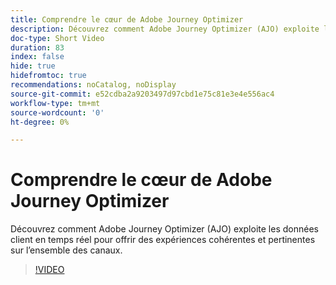 ```yaml
---
title: Comprendre le cœur de Adobe Journey Optimizer
description: Découvrez comment Adobe Journey Optimizer (AJO) exploite les données client en temps réel pour offrir des expériences cohérentes et pertinentes sur l’ensemble des canaux.
doc-type: Short Video
duration: 83
index: false
hide: true
hidefromtoc: true
recommendations: noCatalog, noDisplay
source-git-commit: e52cdba2a9203497d97cbd1e75c81e3e4e556ac4
workflow-type: tm+mt
source-wordcount: '0'
ht-degree: 0%

---
```



# Comprendre le cœur de Adobe Journey Optimizer

Découvrez comment Adobe Journey Optimizer (AJO) exploite les données client en temps réel pour offrir des expériences cohérentes et pertinentes sur l’ensemble des canaux.

<!-- 62_S522_3442522_82_understanding-the-core-of-adobe-journey-optimizer -->
>[!VIDEO](https://video.tv.adobe.com/v/3458249/?learn=on&enablevpops=true)
